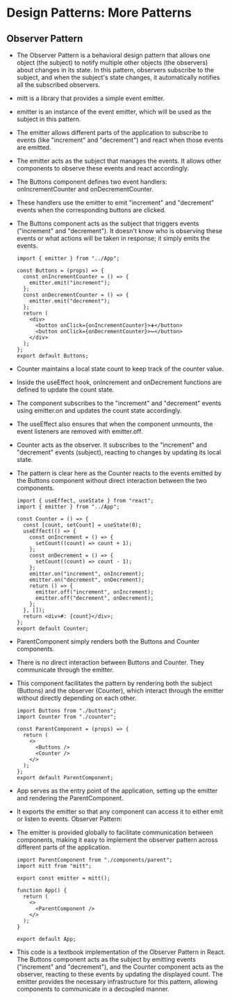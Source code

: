 # Design Patterns: More Patterns

## Observer Pattern
- The Observer Pattern is a behavioral design pattern that allows one object (the subject) to notify multiple other objects (the observers) about changes in its state. In this pattern, observers subscribe to the subject, and when the subject's state changes, it automatically notifies all the subscribed observers.

- mitt is a library that provides a simple event emitter.
- emitter is an instance of the event emitter, which will be used as the subject in this pattern.
- The emitter allows different parts of the application to subscribe to events (like "increment" and "decrement") and react when those events are emitted.
- The emitter acts as the subject that manages the events. It allows other components to observe these events and react accordingly.


- The Buttons component defines two event handlers: onIncrementCounter and onDecrementCounter.
- These handlers use the emitter to emit "increment" and "decrement" events when the corresponding buttons are clicked.
- The Buttons component acts as the subject that triggers events ("increment" and "decrement"). It doesn't know who is observing these events or what actions will be taken in response; it simply emits the events.

  ```
  import { emitter } from "../App";

  const Buttons = (props) => {
    const onIncrementCounter = () => {
      emitter.emit("increment");
    };
    const onDecrementCounter = () => {
      emitter.emit("decrement");
    };
    return (
      <div>
        <button onClick={onIncrementCounter}>➕</button>
        <button onClick={onDecrementCounter}>➖</button>
      </div>
    );
  };
  export default Buttons;
  ```

- Counter maintains a local state count to keep track of the counter value.
- Inside the useEffect hook, onIncrement and onDecrement functions are defined to update the count state.
- The component subscribes to the "increment" and "decrement" events using emitter.on and updates the count state accordingly.
- The useEffect also ensures that when the component unmounts, the event listeners are removed with emitter.off.
- Counter acts as the observer. It subscribes to the "increment" and "decrement" events (subject), reacting to changes by updating its local state.
- The pattern is clear here as the Counter reacts to the events emitted by the Buttons component without direct interaction between the two components.

  ```
  import { useEffect, useState } from "react";
  import { emitter } from "../App";

  const Counter = () => {
    const [count, setCount] = useState(0);
    useEffect(() => {
      const onIncrement = () => {
        setCount((count) => count + 1);
      };
      const onDecrement = () => {
        setCount((count) => count - 1);
      };
      emitter.on("increment", onIncrement);
      emitter.on("decrement", onDecrement);
      return () => {
        emitter.off("increment", onIncrement);
        emitter.off("decrement", onDecrement);
      };
    }, []);
    return <div>#: {count}</div>;
  };
  export default Counter;
  ```

- ParentComponent simply renders both the Buttons and Counter components.
- There is no direct interaction between Buttons and Counter. They communicate through the emitter.
- This component facilitates the pattern by rendering both the subject (Buttons) and the observer (Counter), which interact through the emitter without directly depending on each other.

  ```
  import Buttons from "./buttons";
  import Counter from "./counter";

  const ParentComponent = (props) => {
    return (
      <>
        <Buttons />
        <Counter />
      </>
    );
  };
  export default ParentComponent;
  ```


- App serves as the entry point of the application, setting up the emitter and rendering the ParentComponent.
- It exports the emitter so that any component can access it to either emit or listen to events.
Observer Pattern:
- The emitter is provided globally to facilitate communication between components, making it easy to implement the observer pattern across different parts of the application.

  ```
  import ParentComponent from "./components/parent";
  import mitt from "mitt";

  export const emitter = mitt();

  function App() {
    return (
      <>
        <ParentComponent />
      </>
    );
  }

  export default App;
  ```

- This code is a textbook implementation of the Observer Pattern in React. The Buttons component acts as the subject by emitting events ("increment" and "decrement"), and the Counter component acts as the observer, reacting to these events by updating the displayed count. The emitter provides the necessary infrastructure for this pattern, allowing components to communicate in a decoupled manner.